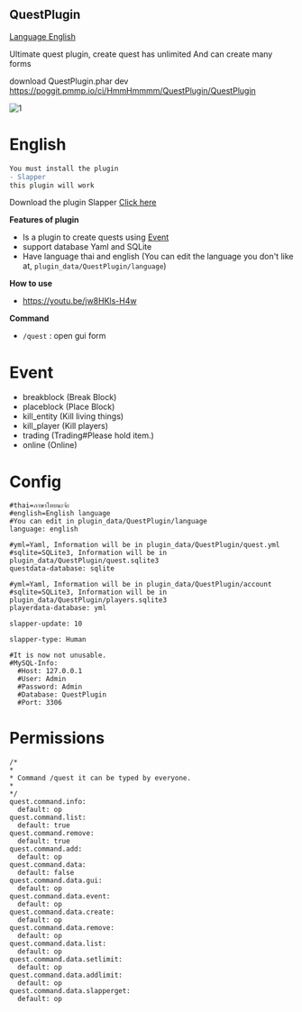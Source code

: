 ## QuestPlugin


[Language English](#english)


Ultimate quest plugin, create quest has unlimited And can create many forms


download QuestPlugin.phar dev https://poggit.pmmp.io/ci/HmmHmmmm/QuestPlugin/QuestPlugin

![1](https://github.com/HmmHmmmm/QuestPlugin/blob/master/images/3.1/1.jpg)

# English

```diff
You must install the plugin
- Slapper
this plugin will work
```

Download the plugin Slapper [Click here](https://poggit.pmmp.io/p/slapper)

**Features of plugin**<br>
- Is a plugin to create quests using [Event](#event)
- support database Yaml and SQLite
- Have language thai and english (You can edit the language you don't like at, `plugin_data/QuestPlugin/language`)


**How to use**<br>
- https://youtu.be/jw8HKls-H4w


**Command**<br>
- `/quest` : open gui form

# Event
- breakblock (Break Block)
- placeblock (Place Block)
- kill_entity (Kill living things)
- kill_player (Kill players)
- trading (Trading#Please hold item.)
- online (Online)


# Config
```
#thai=ภาษาไทยนะจ้ะ
#english=English language
#You can edit in plugin_data/QuestPlugin/language
language: english

#yml=Yaml, Information will be in plugin_data/QuestPlugin/quest.yml
#sqlite=SQLite3, Information will be in plugin_data/QuestPlugin/quest.sqlite3
questdata-database: sqlite

#yml=Yaml, Information will be in plugin_data/QuestPlugin/account
#sqlite=SQLite3, Information will be in plugin_data/QuestPlugin/players.sqlite3
playerdata-database: yml

slapper-update: 10

slapper-type: Human

#It is now not unusable.
#MySQL-Info:
  #Host: 127.0.0.1
  #User: Admin
  #Password: Admin
  #Database: QuestPlugin
  #Port: 3306
```
  

# Permissions
```
/*
*
* Command /quest it can be typed by everyone.
*
*/
quest.command.info:
  default: op
quest.command.list:
  default: true
quest.command.remove:
  default: true
quest.command.add:
  default: op
quest.command.data:
  default: false
quest.command.data.gui:
  default: op
quest.command.data.event:
  default: opquest.command.data.create:
  default: op
quest.command.data.remove:
  default: op
quest.command.data.list:
  default: op
quest.command.data.setlimit:
  default: op
quest.command.data.addlimit:
  default: op
quest.command.data.slapperget:
  default: op
```


